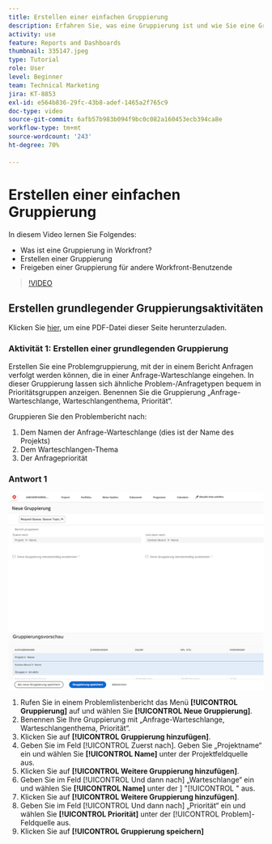 ```yaml
---
title: Erstellen einer einfachen Gruppierung
description: Erfahren Sie, was eine Gruppierung ist und wie Sie eine Gruppierung erstellen und mit anderen Benutzenden in Workfront teilen können.
activity: use
feature: Reports and Dashboards
thumbnail: 335147.jpeg
type: Tutorial
role: User
level: Beginner
team: Technical Marketing
jira: KT-8853
exl-id: e564b836-29fc-43b8-adef-1465a2f765c9
doc-type: video
source-git-commit: 6afb57b983b094f9bc0c082a160453ecb394ca8e
workflow-type: tm+mt
source-wordcount: '243'
ht-degree: 70%

---
```


# Erstellen einer einfachen Gruppierung

In diesem Video lernen Sie Folgendes:

* Was ist eine Gruppierung in Workfront?
* Erstellen einer Gruppierung
* Freigeben einer Gruppierung für andere Workfront-Benutzende

>[!VIDEO](https://video.tv.adobe.com/v/335147/?quality=12&learn=on)

## Erstellen grundlegender Gruppierungsaktivitäten

Klicken Sie [hier](/help/assets/create-basic-grouping-activities.pdf), um eine PDF-Datei dieser Seite herunterzuladen.

### Aktivität 1: Erstellen einer grundlegenden Gruppierung

Erstellen Sie eine Problemgruppierung, mit der in einem Bericht Anfragen verfolgt werden können, die in einer Anfrage-Warteschlange eingehen. In dieser Gruppierung lassen sich ähnliche Problem-/Anfragetypen bequem in Prioritätsgruppen anzeigen. Benennen Sie die Gruppierung „Anfrage-Warteschlange, Warteschlangenthema, Priorität“.

Gruppieren Sie den Problembericht nach:

1. Dem Namen der Anfrage-Warteschlange (dies ist der Name des Projekts)
1. Dem Warteschlangen-Thema
1. Der Anfragepriorität

### Antwort 1

![Ein Screenshot des Bildschirms zur Erstellung einer neuen Gruppierung](assets/grouping-exercise.png)

1. Rufen Sie in einem Problemlistenbericht das Menü **[!UICONTROL Gruppierung]** auf und wählen Sie **[!UICONTROL Neue Gruppierung]**.
1. Benennen Sie Ihre Gruppierung mit „Anfrage-Warteschlange, Warteschlangenthema, Priorität“.
1. Klicken Sie auf **[!UICONTROL Gruppierung hinzufügen]**.
1. Geben Sie im Feld [!UICONTROL Zuerst nach]. Geben Sie „Projektname“ ein und wählen Sie **[!UICONTROL Name]** unter der Projektfeldquelle aus.
1. Klicken Sie auf **[!UICONTROL Weitere Gruppierung hinzufügen]**.
1. Geben Sie im Feld [!UICONTROL Und dann nach] „Warteschlange“ ein und wählen Sie **[!UICONTROL Name]** unter der ] &quot;[!UICONTROL &quot; aus.
1. Klicken Sie auf **[!UICONTROL Weitere Gruppierung hinzufügen]**.
1. Geben Sie im Feld [!UICONTROL Und dann nach] „Priorität“ ein und wählen Sie **[!UICONTROL Priorität]** unter der [!UICONTROL Problem]-Feldquelle aus.
1. Klicken Sie auf **[!UICONTROL Gruppierung speichern]**
